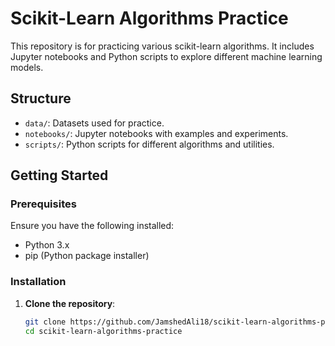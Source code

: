 # Scikit-Learn Algorithms Practice

This repository is for practicing various scikit-learn algorithms. It includes Jupyter notebooks and Python scripts to explore different machine learning models.

## Structure

- `data/`: Datasets used for practice.
- `notebooks/`: Jupyter notebooks with examples and experiments.
- `scripts/`: Python scripts for different algorithms and utilities. 

## Getting Started

### Prerequisites

Ensure you have the following installed:

- Python 3.x
- pip (Python package installer)

### Installation

1. **Clone the repository**:
   ```bash
   git clone https://github.com/JamshedAli18/scikit-learn-algorithms-practice.git
   cd scikit-learn-algorithms-practice 
